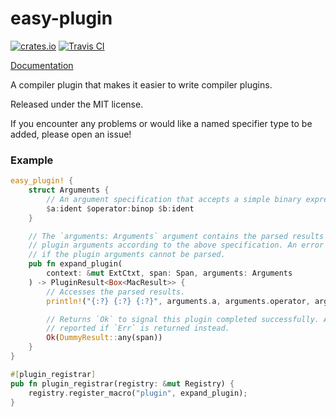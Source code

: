 easy-plugin
===========

[![crates.io](  https://img.shields.io/crates/v/easy-plugin.svg)](https://crates.io/crates/easy-plugin)
[![Travis CI](https://travis-ci.org/KyleMayes/easy-plugin.svg?branch=master)](https://travis-ci.org/KyleMayes/easy-plugin)

[Documentation](https://kylemayes.github.io/easy-plugin/easy_plugin)

A compiler plugin that makes it easier to write compiler plugins.

Released under the MIT license.

If you encounter any problems or would like a named specifier type to be added, please open an issue!

### Example

```rust
easy_plugin! {
    struct Arguments {
		// An argument specification that accepts a simple binary expression.
    	$a:ident $operator:binop $b:ident
    }

    // The `arguments: Arguments` argument contains the parsed results of the
    // plugin arguments according to the above specification. An error is reported
    // if the plugin arguments cannot be parsed.
    pub fn expand_plugin(
        context: &mut ExtCtxt, span: Span, arguments: Arguments
    ) -> PluginResult<Box<MacResult>> {
    	// Accesses the parsed results.
        println!("{:?} {:?} {:?}", arguments.a, arguments.operator, arguments.b);

        // Returns `Ok` to signal this plugin completed successfully. An error is
        // reported if `Err` is returned instead.
        Ok(DummyResult::any(span))
    }
}

#[plugin_registrar]
pub fn plugin_registrar(registry: &mut Registry) {
    registry.register_macro("plugin", expand_plugin);
}
```
